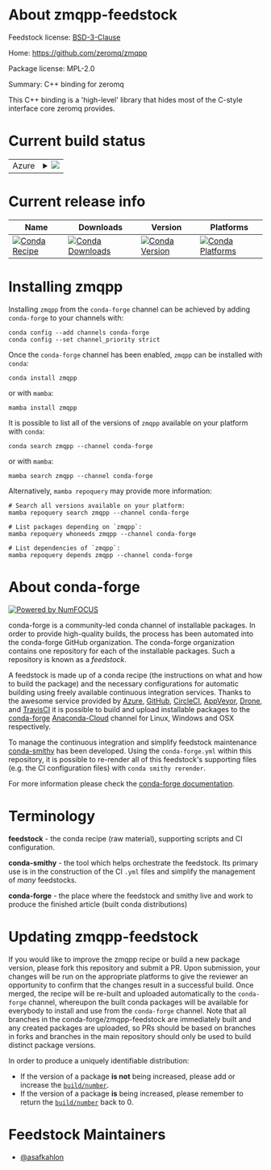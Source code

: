 About zmqpp-feedstock
=====================

Feedstock license: [BSD-3-Clause](https://github.com/conda-forge/zmqpp-feedstock/blob/main/LICENSE.txt)

Home: https://github.com/zeromq/zmqpp

Package license: MPL-2.0

Summary: C++ binding for zeromq

This C++ binding is a 'high-level' library that hides most of the C-style
interface core zeromq provides.


Current build status
====================


<table>
    
  <tr>
    <td>Azure</td>
    <td>
      <details>
        <summary>
          <a href="https://dev.azure.com/conda-forge/feedstock-builds/_build/latest?definitionId=9087&branchName=main">
            <img src="https://dev.azure.com/conda-forge/feedstock-builds/_apis/build/status/zmqpp-feedstock?branchName=main">
          </a>
        </summary>
        <table>
          <thead><tr><th>Variant</th><th>Status</th></tr></thead>
          <tbody><tr>
              <td>linux_64</td>
              <td>
                <a href="https://dev.azure.com/conda-forge/feedstock-builds/_build/latest?definitionId=9087&branchName=main">
                  <img src="https://dev.azure.com/conda-forge/feedstock-builds/_apis/build/status/zmqpp-feedstock?branchName=main&jobName=linux&configuration=linux%20linux_64_" alt="variant">
                </a>
              </td>
            </tr><tr>
              <td>osx_64</td>
              <td>
                <a href="https://dev.azure.com/conda-forge/feedstock-builds/_build/latest?definitionId=9087&branchName=main">
                  <img src="https://dev.azure.com/conda-forge/feedstock-builds/_apis/build/status/zmqpp-feedstock?branchName=main&jobName=osx&configuration=osx%20osx_64_" alt="variant">
                </a>
              </td>
            </tr>
          </tbody>
        </table>
      </details>
    </td>
  </tr>
</table>

Current release info
====================

| Name | Downloads | Version | Platforms |
| --- | --- | --- | --- |
| [![Conda Recipe](https://img.shields.io/badge/recipe-zmqpp-green.svg)](https://anaconda.org/conda-forge/zmqpp) | [![Conda Downloads](https://img.shields.io/conda/dn/conda-forge/zmqpp.svg)](https://anaconda.org/conda-forge/zmqpp) | [![Conda Version](https://img.shields.io/conda/vn/conda-forge/zmqpp.svg)](https://anaconda.org/conda-forge/zmqpp) | [![Conda Platforms](https://img.shields.io/conda/pn/conda-forge/zmqpp.svg)](https://anaconda.org/conda-forge/zmqpp) |

Installing zmqpp
================

Installing `zmqpp` from the `conda-forge` channel can be achieved by adding `conda-forge` to your channels with:

```
conda config --add channels conda-forge
conda config --set channel_priority strict
```

Once the `conda-forge` channel has been enabled, `zmqpp` can be installed with `conda`:

```
conda install zmqpp
```

or with `mamba`:

```
mamba install zmqpp
```

It is possible to list all of the versions of `zmqpp` available on your platform with `conda`:

```
conda search zmqpp --channel conda-forge
```

or with `mamba`:

```
mamba search zmqpp --channel conda-forge
```

Alternatively, `mamba repoquery` may provide more information:

```
# Search all versions available on your platform:
mamba repoquery search zmqpp --channel conda-forge

# List packages depending on `zmqpp`:
mamba repoquery whoneeds zmqpp --channel conda-forge

# List dependencies of `zmqpp`:
mamba repoquery depends zmqpp --channel conda-forge
```


About conda-forge
=================

[![Powered by
NumFOCUS](https://img.shields.io/badge/powered%20by-NumFOCUS-orange.svg?style=flat&colorA=E1523D&colorB=007D8A)](https://numfocus.org)

conda-forge is a community-led conda channel of installable packages.
In order to provide high-quality builds, the process has been automated into the
conda-forge GitHub organization. The conda-forge organization contains one repository
for each of the installable packages. Such a repository is known as a *feedstock*.

A feedstock is made up of a conda recipe (the instructions on what and how to build
the package) and the necessary configurations for automatic building using freely
available continuous integration services. Thanks to the awesome service provided by
[Azure](https://azure.microsoft.com/en-us/services/devops/), [GitHub](https://github.com/),
[CircleCI](https://circleci.com/), [AppVeyor](https://www.appveyor.com/),
[Drone](https://cloud.drone.io/welcome), and [TravisCI](https://travis-ci.com/)
it is possible to build and upload installable packages to the
[conda-forge](https://anaconda.org/conda-forge) [Anaconda-Cloud](https://anaconda.org/)
channel for Linux, Windows and OSX respectively.

To manage the continuous integration and simplify feedstock maintenance
[conda-smithy](https://github.com/conda-forge/conda-smithy) has been developed.
Using the ``conda-forge.yml`` within this repository, it is possible to re-render all of
this feedstock's supporting files (e.g. the CI configuration files) with ``conda smithy rerender``.

For more information please check the [conda-forge documentation](https://conda-forge.org/docs/).

Terminology
===========

**feedstock** - the conda recipe (raw material), supporting scripts and CI configuration.

**conda-smithy** - the tool which helps orchestrate the feedstock.
                   Its primary use is in the construction of the CI ``.yml`` files
                   and simplify the management of *many* feedstocks.

**conda-forge** - the place where the feedstock and smithy live and work to
                  produce the finished article (built conda distributions)


Updating zmqpp-feedstock
========================

If you would like to improve the zmqpp recipe or build a new
package version, please fork this repository and submit a PR. Upon submission,
your changes will be run on the appropriate platforms to give the reviewer an
opportunity to confirm that the changes result in a successful build. Once
merged, the recipe will be re-built and uploaded automatically to the
`conda-forge` channel, whereupon the built conda packages will be available for
everybody to install and use from the `conda-forge` channel.
Note that all branches in the conda-forge/zmqpp-feedstock are
immediately built and any created packages are uploaded, so PRs should be based
on branches in forks and branches in the main repository should only be used to
build distinct package versions.

In order to produce a uniquely identifiable distribution:
 * If the version of a package **is not** being increased, please add or increase
   the [``build/number``](https://docs.conda.io/projects/conda-build/en/latest/resources/define-metadata.html#build-number-and-string).
 * If the version of a package **is** being increased, please remember to return
   the [``build/number``](https://docs.conda.io/projects/conda-build/en/latest/resources/define-metadata.html#build-number-and-string)
   back to 0.

Feedstock Maintainers
=====================

* [@asafkahlon](https://github.com/asafkahlon/)

